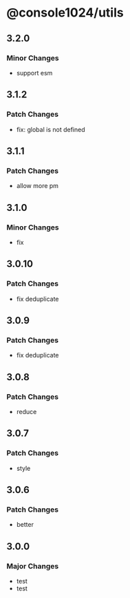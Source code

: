 # @console1024/utils

## 3.2.0

### Minor Changes

- support esm

## 3.1.2

### Patch Changes

- fix: global is not defined

## 3.1.1

### Patch Changes

- allow more pm

## 3.1.0

### Minor Changes

- fix

## 3.0.10

### Patch Changes

- fix deduplicate

## 3.0.9

### Patch Changes

- fix deduplicate

## 3.0.8

### Patch Changes

- reduce

## 3.0.7

### Patch Changes

- style

## 3.0.6

### Patch Changes

- better

## 3.0.0

### Major Changes

- test
- test
